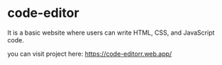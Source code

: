 # code-editor
It is a basic website where users can write HTML, CSS, and JavaScript code.

you can visit project here:
https://code-editorr.web.app/
